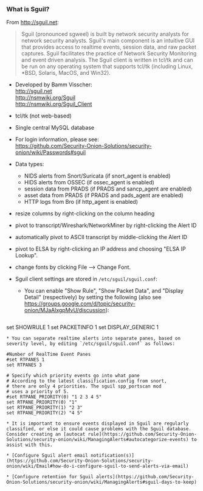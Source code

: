 ### What is Sguil?
From http://sguil.net:
> Sguil (pronounced sgweel) is built by network security analysts for network security analysts. Sguil's main component is an intuitive GUI that provides access to realtime events, session data, and raw packet captures. Sguil facilitates the practice of Network Security Monitoring and event driven analysis. The Sguil client is written in tcl/tk and can be run on any operating system that supports tcl/tk (including Linux, *BSD, Solaris, MacOS, and Win32).

* Developed by Bamm Visscher:  
http://sguil.net  
http://nsmwiki.org/Sguil  
http://nsmwiki.org/Sguil_Client  

* tcl/tk (not web-based)

* Single central MySQL database

* For login information, please see:  
https://github.com/Security-Onion-Solutions/security-onion/wiki/Passwords#sguil

* Data types:

  * NIDS alerts from Snort/Suricata (if snort_agent is enabled)
  * HIDS alerts from OSSEC (if ossec_agent is enabled)
  * session data from PRADS (if PRADS and sancp_agent are enabled)
  * asset data from PRADS (if PRADS and pads_agent are enabled)
  * HTTP logs from Bro (if http_agent is enabled)

* resize columns by right-clicking on the column heading

* pivot to transcript/Wireshark/NetworkMiner by right-clicking the Alert ID

* automatically pivot to ASCII transcript by middle-clicking the Alert ID

* pivot to ELSA by right-clicking an IP address and choosing "ELSA IP Lookup".

* change fonts by clicking File --> Change Font.

* Sguil client settings are stored in `/etc/sguil/sguil.conf`:
  * You can enable "Show Rule", "Show Packet Data", and "Display Detail" (respectively) by setting the following (also see https://groups.google.com/d/topic/security-onion/MJaAlxgpMvU/discussion):
  ```
set SHOWRULE 1
set PACKETINFO 1
set DISPLAY_GENERIC 1
  ```
  * You can separate realtime alerts into separate panes, based on severity level, by editing `/etc/sguil/sguil.conf` as follows:

  ```
    #Number of RealTime Event Panes    
    #set RTPANES 1    
    set RTPANES 3    
 
    # Specify which priority events go into what pane   
    # According to the latest classification.config from snort,   
    # there are only 4 priorities. The sguil spp_portscan mod   
    # uses a priority of 5.    
    #set RTPANE_PRIORITY(0) "1 2 3 4 5"  
    set RTPANE_PRIORITY(0) "1"  
    set RTPANE_PRIORITY(1) "2 3"  
    set RTPANE_PRIORITY(2) "4 5"   
  ```
* It is important to ensure events displayed in Sguil are regularly classified, or else it could cause problems with the Sguil database. Consider creating an [autocat rule](https://github.com/Security-Onion-Solutions/security-onion/wiki/ManagingAlerts#autocategorize-events) to assist with this.

* [Configure Sguil alert email notification(s)](https://github.com/Security-Onion-Solutions/security-onion/wiki/Email#how-do-i-configure-sguil-to-send-alerts-via-email)

* [Configure retention for Sguil alerts](https://github.com/Security-Onion-Solutions/security-onion/wiki/ManagingAlerts#sguil-days-to-keep)